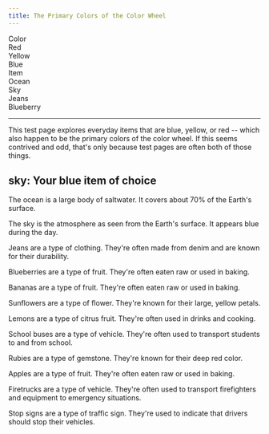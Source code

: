 ```yaml
---
title: The Primary Colors of the Color Wheel
---
```

<div>
  <div id="chooser">
    <div class="markdoc-pref__container">
      <div class="markdoc-pref__label">Color</div>
      <div class="markdoc-pref__pill" data-pref-id="color" data-option-id="red">
        Red
      </div>
      <div
        class="markdoc-pref__pill"
        data-pref-id="color"
        data-option-id="yellow"
      >
        Yellow
      </div>
      <div
        class="markdoc-pref__pill selected"
        data-pref-id="color"
        data-option-id="blue"
      >
        Blue
      </div>
    </div>
    <div class="markdoc-pref__container">
      <div class="markdoc-pref__label">Item</div>
      <div
        class="markdoc-pref__pill"
        data-pref-id="item"
        data-option-id="ocean"
      >
        Ocean
      </div>
      <div
        class="markdoc-pref__pill selected"
        data-pref-id="item"
        data-option-id="sky"
      >
        Sky
      </div>
      <div
        class="markdoc-pref__pill"
        data-pref-id="item"
        data-option-id="jeans"
      >
        Jeans
      </div>
      <div
        class="markdoc-pref__pill"
        data-pref-id="item"
        data-option-id="blueberry"
      >
        Blueberry
      </div>
    </div>
    <hr />
  </div>
</div>
<div id="content">
  <article>
    <p>
      This test page explores everyday items that are blue, yellow, or red --
      which also happen to be the primary colors of the color wheel. If this
      seems contrived and odd, that's only because test pages are often both of
      those things.
    </p>
    <h2>sky: Your blue item of choice</h2>
    <div>
      <div class="markdoc__hidden">
        <p>
          The ocean is a large body of saltwater. It covers about 70% of the
          Earth's surface.
        </p>
      </div>
      <div>
        <p>
          The sky is the atmosphere as seen from the Earth's surface. It appears
          blue during the day.
        </p>
      </div>
      <div class="markdoc__hidden">
        <p>
          Jeans are a type of clothing. They're often made from denim and are
          known for their durability.
        </p>
      </div>
      <div class="markdoc__hidden">
        <p>
          Blueberries are a type of fruit. They're often eaten raw or used in
          baking.
        </p>
      </div>
    </div>
    <div class="markdoc__hidden">
      <div class="markdoc__hidden">
        <p>
          Bananas are a type of fruit. They're often eaten raw or used in
          baking.
        </p>
      </div>
      <div class="markdoc__hidden">
        <p>
          Sunflowers are a type of flower. They're known for their large, yellow
          petals.
        </p>
      </div>
      <div class="markdoc__hidden">
        <p>
          Lemons are a type of citrus fruit. They're often used in drinks and
          cooking.
        </p>
      </div>
      <div class="markdoc__hidden">
        <p>
          School buses are a type of vehicle. They're often used to transport
          students to and from school.
        </p>
      </div>
    </div>
    <div class="markdoc__hidden">
      <div class="markdoc__hidden">
        <p>
          Rubies are a type of gemstone. They're known for their deep red color.
        </p>
      </div>
      <div class="markdoc__hidden">
        <p>
          Apples are a type of fruit. They're often eaten raw or used in baking.
        </p>
      </div>
      <div class="markdoc__hidden">
        <p>
          Firetrucks are a type of vehicle. They're often used to transport
          firefighters and equipment to emergency situations.
        </p>
      </div>
      <div class="markdoc__hidden">
        <p>
          Stop signs are a type of traffic sign. They're used to indicate that
          drivers should stop their vehicles.
        </p>
      </div>
    </div>
  </article>
</div>
<script>
  let selectedValsByPrefId = {
    color: "blue",
    item: "sky",
  };
  const renderableTree = {
    $$mdtype: "Tag",
    name: "article",
    attributes: {},
    children: [
      {
        $$mdtype: "Tag",
        name: "p",
        attributes: {},
        children: [
          "This test page explores everyday items that are blue, yellow, or red -- which also happen to be the primary colors of the color wheel. If this seems contrived and odd, that's only because test pages are often both of those things.",
        ],
      },
      {
        $$mdtype: "Tag",
        name: "h2",
        attributes: {},
        children: [
          {
            $$mdtype: "Variable",
            path: ["item"],
            value: "sky",
          },
          ": Your ",
          {
            $$mdtype: "Variable",
            path: ["color"],
            value: "blue",
          },
          " item of choice",
        ],
      },
      {
        $$mdtype: "Tag",
        name: "div",
        if: {
          $$mdtype: "Function",
          name: "equals",
          value: true,
          parameters: {
            0: {
              $$mdtype: "Variable",
              path: ["color"],
              value: "blue",
            },
            1: "blue",
          },
        },
        attributes: {
          display: "true",
        },
        children: [
          {
            $$mdtype: "Tag",
            name: "div",
            if: {
              $$mdtype: "Function",
              name: "equals",
              value: false,
              parameters: {
                0: {
                  $$mdtype: "Variable",
                  path: ["item"],
                  value: "sky",
                },
                1: "ocean",
              },
            },
            attributes: {
              display: "false",
            },
            children: [
              {
                $$mdtype: "Tag",
                name: "p",
                attributes: {},
                children: [
                  "The ocean is a large body of saltwater. It covers about 70% of the Earth's surface.",
                ],
              },
            ],
          },
          {
            $$mdtype: "Tag",
            name: "div",
            if: {
              $$mdtype: "Function",
              name: "equals",
              value: true,
              parameters: {
                0: {
                  $$mdtype: "Variable",
                  path: ["item"],
                  value: "sky",
                },
                1: "sky",
              },
            },
            attributes: {
              display: "true",
            },
            children: [
              {
                $$mdtype: "Tag",
                name: "p",
                attributes: {},
                children: [
                  "The sky is the atmosphere as seen from the Earth's surface. It appears blue during the day.",
                ],
              },
            ],
          },
          {
            $$mdtype: "Tag",
            name: "div",
            if: {
              $$mdtype: "Function",
              name: "equals",
              value: false,
              parameters: {
                0: {
                  $$mdtype: "Variable",
                  path: ["item"],
                  value: "sky",
                },
                1: "jeans",
              },
            },
            attributes: {
              display: "false",
            },
            children: [
              {
                $$mdtype: "Tag",
                name: "p",
                attributes: {},
                children: [
                  "Jeans are a type of clothing. They're often made from denim and are known for their durability.",
                ],
              },
            ],
          },
          {
            $$mdtype: "Tag",
            name: "div",
            if: {
              $$mdtype: "Function",
              name: "equals",
              value: false,
              parameters: {
                0: {
                  $$mdtype: "Variable",
                  path: ["item"],
                  value: "sky",
                },
                1: "blueberry",
              },
            },
            attributes: {
              display: "false",
            },
            children: [
              {
                $$mdtype: "Tag",
                name: "p",
                attributes: {},
                children: [
                  "Blueberries are a type of fruit. They're often eaten raw or used in baking.",
                ],
              },
            ],
          },
        ],
      },
      {
        $$mdtype: "Tag",
        name: "div",
        if: {
          $$mdtype: "Function",
          name: "equals",
          value: false,
          parameters: {
            0: {
              $$mdtype: "Variable",
              path: ["color"],
              value: "blue",
            },
            1: "yellow",
          },
        },
        attributes: {
          display: "false",
        },
        children: [
          {
            $$mdtype: "Tag",
            name: "div",
            if: {
              $$mdtype: "Function",
              name: "equals",
              value: false,
              parameters: {
                0: {
                  $$mdtype: "Variable",
                  path: ["item"],
                  value: "sky",
                },
                1: "banana",
              },
            },
            attributes: {
              display: "false",
            },
            children: [
              {
                $$mdtype: "Tag",
                name: "p",
                attributes: {},
                children: [
                  "Bananas are a type of fruit. They're often eaten raw or used in baking.",
                ],
              },
            ],
          },
          {
            $$mdtype: "Tag",
            name: "div",
            if: {
              $$mdtype: "Function",
              name: "equals",
              value: false,
              parameters: {
                0: {
                  $$mdtype: "Variable",
                  path: ["item"],
                  value: "sky",
                },
                1: "sunflower",
              },
            },
            attributes: {
              display: "false",
            },
            children: [
              {
                $$mdtype: "Tag",
                name: "p",
                attributes: {},
                children: [
                  "Sunflowers are a type of flower. They're known for their large, yellow petals.",
                ],
              },
            ],
          },
          {
            $$mdtype: "Tag",
            name: "div",
            if: {
              $$mdtype: "Function",
              name: "equals",
              value: false,
              parameters: {
                0: {
                  $$mdtype: "Variable",
                  path: ["item"],
                  value: "sky",
                },
                1: "lemon",
              },
            },
            attributes: {
              display: "false",
            },
            children: [
              {
                $$mdtype: "Tag",
                name: "p",
                attributes: {},
                children: [
                  "Lemons are a type of citrus fruit. They're often used in drinks and cooking.",
                ],
              },
            ],
          },
          {
            $$mdtype: "Tag",
            name: "div",
            if: {
              $$mdtype: "Function",
              name: "equals",
              value: false,
              parameters: {
                0: {
                  $$mdtype: "Variable",
                  path: ["item"],
                  value: "sky",
                },
                1: "school_bus",
              },
            },
            attributes: {
              display: "false",
            },
            children: [
              {
                $$mdtype: "Tag",
                name: "p",
                attributes: {},
                children: [
                  "School buses are a type of vehicle. They're often used to transport students to and from school.",
                ],
              },
            ],
          },
        ],
      },
      {
        $$mdtype: "Tag",
        name: "div",
        if: {
          $$mdtype: "Function",
          name: "equals",
          value: false,
          parameters: {
            0: {
              $$mdtype: "Variable",
              path: ["color"],
              value: "blue",
            },
            1: "red",
          },
        },
        attributes: {
          display: "false",
        },
        children: [
          {
            $$mdtype: "Tag",
            name: "div",
            if: {
              $$mdtype: "Function",
              name: "equals",
              value: false,
              parameters: {
                0: {
                  $$mdtype: "Variable",
                  path: ["item"],
                  value: "sky",
                },
                1: "ruby",
              },
            },
            attributes: {
              display: "false",
            },
            children: [
              {
                $$mdtype: "Tag",
                name: "p",
                attributes: {},
                children: [
                  "Rubies are a type of gemstone. They're known for their deep red color.",
                ],
              },
            ],
          },
          {
            $$mdtype: "Tag",
            name: "div",
            if: {
              $$mdtype: "Function",
              name: "equals",
              value: false,
              parameters: {
                0: {
                  $$mdtype: "Variable",
                  path: ["item"],
                  value: "sky",
                },
                1: "apple",
              },
            },
            attributes: {
              display: "false",
            },
            children: [
              {
                $$mdtype: "Tag",
                name: "p",
                attributes: {},
                children: [
                  "Apples are a type of fruit. They're often eaten raw or used in baking.",
                ],
              },
            ],
          },
          {
            $$mdtype: "Tag",
            name: "div",
            if: {
              $$mdtype: "Function",
              name: "equals",
              value: false,
              parameters: {
                0: {
                  $$mdtype: "Variable",
                  path: ["item"],
                  value: "sky",
                },
                1: "firetruck",
              },
            },
            attributes: {
              display: "false",
            },
            children: [
              {
                $$mdtype: "Tag",
                name: "p",
                attributes: {},
                children: [
                  "Firetrucks are a type of vehicle. They're often used to transport firefighters and equipment to emergency situations.",
                ],
              },
            ],
          },
          {
            $$mdtype: "Tag",
            name: "div",
            if: {
              $$mdtype: "Function",
              name: "equals",
              value: false,
              parameters: {
                0: {
                  $$mdtype: "Variable",
                  path: ["item"],
                  value: "sky",
                },
                1: "stop_sign",
              },
            },
            attributes: {
              display: "false",
            },
            children: [
              {
                $$mdtype: "Tag",
                name: "p",
                attributes: {},
                children: [
                  "Stop signs are a type of traffic sign. They're used to indicate that drivers should stop their vehicles.",
                ],
              },
            ],
          },
        ],
      },
    ],
  };
  const pagePrefsConfig = [
    {
      display_name: "Color",
      identifier: "color",
      options_source: "primary_color_options",
    },
    {
      display_name: "Item",
      identifier: "item",
      options_source: "blue_item_options",
    },
  ];
  const prefOptionsConfig = {
    primary_color_options: [
      {
        display_name: "Red",
        identifier: "red",
      },
      {
        display_name: "Yellow",
        identifier: "yellow",
      },
      {
        display_name: "Blue",
        default: true,
        identifier: "blue",
      },
    ],
    red_item_options: [
      {
        display_name: "Ruby",
        identifier: "ruby",
      },
      {
        display_name: "Apple",
        default: true,
        identifier: "apple",
      },
      {
        display_name: "Firetruck",
        identifier: "firetruck",
      },
      {
        display_name: "Stop sign",
        identifier: "stop_sign",
      },
    ],
    yellow_item_options: [
      {
        display_name: "Banana",
        default: true,
        identifier: "banana",
      },
      {
        display_name: "Sunflower",
        identifier: "sunflower",
      },
      {
        display_name: "Lemon",
        identifier: "lemon",
      },
      {
        display_name: "School bus",
        identifier: "school_bus",
      },
    ],
    blue_item_options: [
      {
        display_name: "Ocean",
        identifier: "ocean",
      },
      {
        display_name: "Sky",
        default: true,
        identifier: "sky",
      },
      {
        display_name: "Jeans",
        identifier: "jeans",
      },
      {
        display_name: "Blueberry",
        identifier: "blueberry",
      },
    ],
  };
  const contentDiv = document.getElementById("content");
  const chooserDiv = document.getElementById("chooser");
  function handleValueChange(e) {
    const node = e.target;
    const prefId = node.getAttribute("data-pref-id");
    const optionId = node.getAttribute("data-option-id");
    selectedValsByPrefId[prefId] = optionId;
    MarkdocClientRenderer(renderableTree, contentDiv, {
      variables: selectedValsByPrefId,
    });
  }
  const prefPills = document.getElementsByClassName("markdoc-pref__pill");
  for (let i = 0; i < prefPills.length; i++) {
    prefPills[i].addEventListener("click", handleValueChange);
  }
</script>
